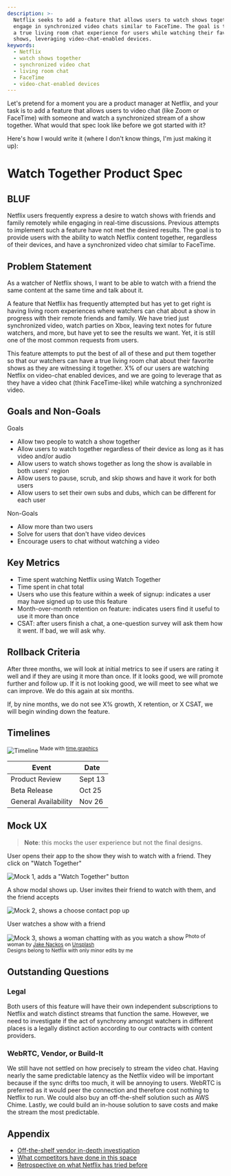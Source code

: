 ```yaml
---
description: >-
  Netflix seeks to add a feature that allows users to watch shows together and
  engage in synchronized video chats similar to FaceTime. The goal is to provide
  a true living room chat experience for users while watching their favorite
  shows, leveraging video-chat-enabled devices.
keywords:
  - Netflix
  - watch shows together
  - synchronized video chat
  - living room chat
  - FaceTime
  - video-chat-enabled devices
---
```


Let's pretend for a moment you are a product manager at Netflix, and your task is to add a feature that allows users to video chat (like Zoom or FaceTime) with someone and watch a synchronized stream of a show together. What would that spec look like before we got started with it?

Here's how I would write it (where I don't know things, I'm just making it up):

# Watch Together Product Spec

## BLUF

Netflix users frequently express a desire to watch shows with friends and family remotely while engaging in real-time discussions. Previous attempts to implement such a feature have not met the desired results. The goal is to provide users with the ability to watch Netflix content together, regardless of their devices, and have a synchronized video chat similar to FaceTime.

## Problem Statement

As a watcher of Netflix shows, I want to be able to watch with a friend the same content at the same time and talk about it.

A feature that Netflix has frequently attempted but has yet to get right is having living room experiences where watchers can chat about a show in progress with their remote friends and family. We have tried just synchronized video, watch parties on Xbox, leaving text notes for future watchers, and more, but have yet to see the results we want. Yet, it is still one of the most common requests from users.

This feature attempts to put the best of all of these and put them together so that our watchers can have a true living room chat about their favorite shows as they are witnessing it together. X% of our users are watching Netflix on video-chat enabled devices, and we are going to leverage that as they have a video chat (think FaceTime-like) while watching a synchronized video.

## Goals and Non-Goals

Goals

- Allow two people to watch a show together
- Allow users to watch together regardless of their device as long as it has video and/or audio
- Allow users to watch shows together as long the show is available in both users' region
- Allow users to pause, scrub, and skip shows and have it work for both users
- Allow users to set their own subs and dubs, which can be different for each user

Non-Goals

- Allow more than two users
- Solve for users that don't have video devices
- Encourage users to chat without watching a video

## Key Metrics

- Time spent watching Netflix using Watch Together
- Time spent in chat total
- Users who use this feature within a week of signup: indicates a user may have signed up to use this feature
- Month-over-month retention on feature: indicates users find it useful to use it more than once
- CSAT: after users finish a chat, a one-question survey will ask them how it went. If bad, we will ask why.

## Rollback Criteria

After three months, we will look at initial metrics to see if users are rating it well and if they are using it more than once. If it looks good, we will promote further and follow up. If it is not looking good, we will meet to see what we can improve. We do this again at six months.

If, by nine months, we do not see X% growth, X retention, or X CSAT, we will begin winding down the feature.

## Timelines

![Timeline](/images/timeline.png)
<sup>Made with <a href="https://time.graphics/">time.graphics</a></sup>

| **Event**            | **Date** |
| -------------------- | -------- |
| Product Review       | Sept 13  |
| Beta Release         | Oct 25   |
| General Availability | Nov 26   |

## Mock UX

> **Note**: this mocks the user experience but not the final designs.

User opens their app to the show they wish to watch with a friend. They click on "Watch Together"

![Mock 1, adds a "Watch Together" button](/images/mock1.png)

A show modal shows up. User invites their friend to watch with them, and the friend accepts

![Mock 2, shows a choose contact pop up](/images/mock2.png)

User watches a show with a friend

![Mock 3, shows a woman chatting with as you watch a show](images/mock3.png)
<sup>Photo of woman by <a href="https://unsplash.com/@jakenackos">Jake Nackos</a> on <a href="https://unsplash.com/photos/IF9TK5Uy-KI">Unsplash</a><br>Designs belong to Netflix with only minor edits by me</sup>

## Outstanding Questions

### Legal

Both users of this feature will have their own independent subscriptions to Netflix and watch distinct streams that function the same. However, we need to investigate if the act of synchrony amongst watchers in different places is a legally distinct action according to our contracts with content providers.

### WebRTC, Vendor, or Build-It

We still have not settled on how precisely to stream the video chat. Having nearly the same predictable latency as the Netflix video will be important because if the sync drifts too much, it will be annoying to users. WebRTC is preferred as it would peer the connection and therefore cost nothing to Netflix to run. We could also buy an off-the-shelf solution such as AWS Chime. Lastly, we could build an in-house solution to save costs and make the stream the most predictable.

## Appendix

- [Off-the-shelf vendor in-depth investigation](#)
- [What competitors have done in this space](#)
- [Retrospective on what Netflix has tried before](#)
